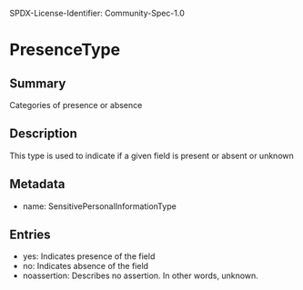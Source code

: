SPDX-License-Identifier: Community-Spec-1.0

# PresenceType

## Summary

Categories of presence or absence 

## Description

This type is used to indicate if a given field is present or absent or unknown

## Metadata

- name: SensitivePersonalInformationType

## Entries

- yes: Indicates presence of the field
- no: Indicates absence of the field
- noassertion: Describes no assertion. In other words, unknown. 
